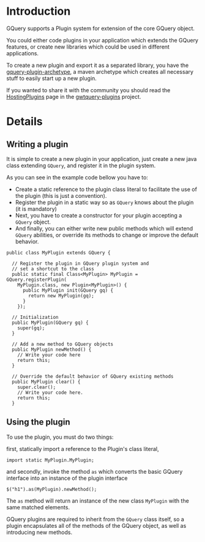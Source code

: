 


# Introduction #

GQuery supports a Plugin system for extension of the core GQuery object.

You could either code plugins in your application which extends the GQuery features, or create new libraries which could be used in different applications.

To create a new plugin and export it as a separated library, you have the [gquery-plugin-archetype](http://code.google.com/p/gwtquery-plugins/downloads/detail?name=gquery-plugin-archetype-0.3-SNAPSHOT.jar&can=2&q=#makechanges), a maven archetype which creates all necessary stuff to easily start up a new plugin.

If you wanted to share it with the community you should read the [HostingPlugins](http://code.google.com/p/gwtquery-plugins/wiki/HostingPlugins) page in the [gwtquery-plugins](http://code.google.com/p/gwtquery-plugins) project.


# Details #

## Writing a plugin ##
It is simple to create a new plugin in your application, just create a new java class extending `GQuery`, and register it in the plugin system.


As you can see in the example code bellow you have to:
  * Create a static reference to the plugin class literal to facilitate the use of the plugin (this is just a convention).
  * Register the plugin in a static way so as `GQuery` knows about the plugin (it is mandatory)
  * Next, you have to create a constructor for your plugin accepting a `GQuery` object.
  * And finally, you can either write new public methods which will extend `GQuery` abilities, or override its methods to change or improve the default behavior.
```
public class MyPlugin extends GQuery {

  // Register the plugin in GQuery plugin system and
  // set a shortcut to the class 
  public static final Class<MyPlugin> MyPlugin = GQuery.registerPlugin(
    MyPlugin.class, new Plugin<MyPlugin>() {
      public MyPlugin init(GQuery gq) {
        return new MyPlugin(gq);
      }
    });

  // Initialization
  public MyPlugin(GQuery gq) {
    super(gq);
  }

  // Add a new method to GQuery objects
  public MyPlugin newMethod() {
    // Write your code here
    return this;
  }

  // Override the default behavior of GQuery existing methods
  public MyPlugin clear() {
    super.clear();
    // Write your code here.
    return this;
  }

```


## Using the plugin ##
To use the plugin, you must do two things:

first, statically import a reference to the Plugin's class literal,

```
import static MyPlugin.MyPlugin;
```

and secondly, invoke the method `as` which converts the basic GQuery interface into an instance of the plugin interface

```
$("h1").as(MyPlugin).newMethod();
```

The `as` method will return an instance of the new class `MyPlugin` with the same matched elements.

GQuery plugins are required to inherit from the `GQuery` class itself, so a plugin encapsulates all of the methods of the GQuery object, as well as introducing new methods.